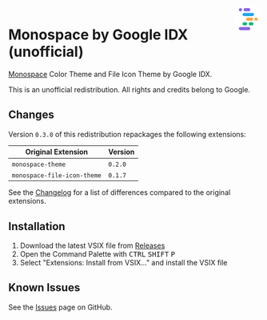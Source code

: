 <img src="./icon.png" alt="Monospace by Google IDX icon" align="right" width="10%" height="10%">

# Monospace by Google IDX (unofficial)

[Monospace] Color Theme and File Icon Theme by Google IDX.

This is an unofficial redistribution. All rights and credits belong to Google.

## Changes

Version `0.3.0` of this redistribution repackages the following extensions:

| Original Extension          | Version |
| --------------------------- | ------- |
| `monospace-theme`           | `0.2.0` |
| `monospace-file-icon-theme` | `0.1.7` |

See the [Changelog] for a list of differences compared to the original extensions.

## Installation

1. Download the latest VSIX file from [Releases]
2. Open the Command Palette with <kbd>CTRL</kbd> <kbd>SHIFT</kbd> <kbd>P</kbd>
3. Select "Extensions: Install from VSIX..." and install the VSIX file

## Known Issues

See the [Issues] page on GitHub.

[Monospace]: <https://github.com/its-miroma/gmt>
[Releases]: <https://github.com/its-miroma/gmt/releases/latest>
[Issues]: <https://github.com/its-miroma/gmt/issues>
[Changelog]: <CHANGELOG.md>
